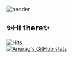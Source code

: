 ![header](https://capsule-render.vercel.app/api?type=wave&color=auto&height=300&section=header&text=capsule%20render&fontSize=90)
## ✨Hi there✨
[![Hits](https://hits.seeyoufarm.com/api/count/incr/badge.svg?url=https%3A%2F%2Fgithub.com%2Fsyg0629&count_bg=%235262EF&title_bg=%235E5D5D&icon=&icon_color=%23E7E7E7&title=hits&edge_flat=false)](https://hits.seeyoufarm.com)       
[![Anurag's GitHub stats](https://github-readme-stats.vercel.app/api?username=syg0629)](https://github.com/anuraghazra/github-readme-stats)


<!--
**syg0629/syg0629** is a ✨ _special_ ✨ repository because its `README.md` (this file) appears on your GitHub profile.

Here are some ideas to get you started:

- 🔭 I’m currently working on ...
- 🌱 I’m currently learning ...
- 👯 I’m looking to collaborate on ...
- 🤔 I’m looking for help with ...
- 💬 Ask me about ...
- 📫 How to reach me: ...
- 😄 Pronouns: ...
- ⚡ Fun fact: ...
-->
